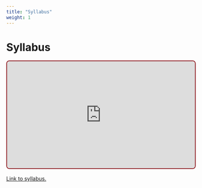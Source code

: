 ```yaml
---
title: "Syllabus"
weight: 1
---
```


# Syllabus

<div style="position: relative; padding-bottom: 56.25%; height: 0; overflow: hidden; max-width: 100%; height: auto; border: 2px solid #8E1E24; border-radius: 8px;">
    <iframe src="https://docs.google.com/document/d/e/2PACX-1vTulXe5WoT27izojEb9VAdKMueaU_yPjLd85uH2uNiWlbnhT-oW_EmCMBU6PUtNOg/pub?embedded=true" 
            style="position: absolute; top: 0; left: 0; width: 100%; height: 100%; border: none; border-radius: 8px;" 
            frameborder="0"></iframe>
</div>
<br>
<a href="https://docs.google.com/document/d/1GKTl9HBAv75c15M3w8sK2V1KSGoZVNce/edit?usp=sharing&ouid=117057397798946903044&rtpof=true&sd=true">Link to syllabus.</a>
